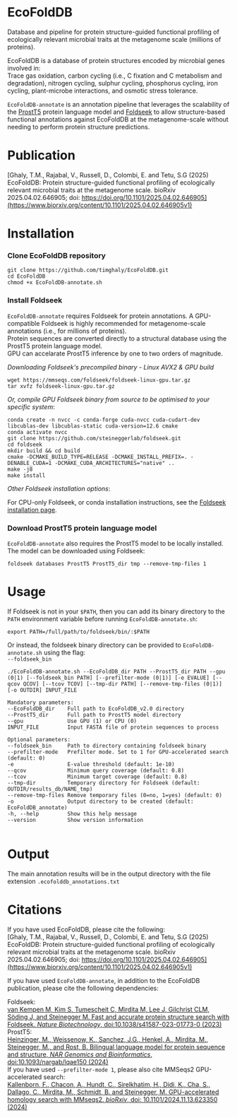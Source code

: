 # EcoFoldDB
Database and pipeline for protein structure-guided functional profiling of ecologically relevant microbial traits at the metagenome scale (millions of proteins).

EcoFoldDB is a database of protein structures encoded by microbial genes involved in:  
Trace gas oxidation, carbon cycling (i.e., C fixation and C metabolism and degradation), nitrogen cycling, sulphur cycling, phosphorus cycling, iron cycling, plant-microbe interactions, and osmotic stress tolerance.

`EcoFoldDB-annotate` is an annotation pipeline that leverages the scalability of the [ProstT5](https://doi.org/10.1093/nargab/lqae150) protein language model and [Foldseek](https://doi.org/10.1038/s41587-023-01773-0) to allow structure-based functional annotations against EcoFoldDB at the metagenome-scale without needing to perform protein structure predictions.

# Publication
[Ghaly, T.M., Rajabal, V., Russell, D., Colombi, E. and Tetu, S.G (2025) EcoFoldDB: Protein structure-guided functional profiling of ecologically relevant microbial traits at the metagenome scale. bioRxiv 2025.04.02.646905; doi: https://doi.org/10.1101/2025.04.02.646905](https://www.biorxiv.org/content/10.1101/2025.04.02.646905v1)


# Installation

### Clone EcoFoldDB repository
```
git clone https://github.com/timghaly/EcoFoldDB.git
cd EcoFoldDB
chmod +x EcoFoldDB-annotate.sh
```
### Install Foldseek
`EcoFoldDB-annotate` requires Foldseek for protein annotations. A GPU-compatible Foldseek is highly recommended for metagenome-scale annotations (i.e., for millions of proteins).  
Protein sequences are converted directly to a structural database using the ProstT5 protein language model.  
GPU can accelarate ProstT5 inference by one to two orders of magnitude. 

*Downloading Foldseek's precompiled binary - Linux AVX2 & GPU build*
```
wget https://mmseqs.com/foldseek/foldseek-linux-gpu.tar.gz
tar xvfz foldseek-linux-gpu.tar.gz
```
*Or, compile GPU Foldseek binary from source to be optimised to your specific system*:

```
conda create -n nvcc -c conda-forge cuda-nvcc cuda-cudart-dev libcublas-dev libcublas-static cuda-version=12.6 cmake
conda activate nvcc
git clone https://github.com/steineggerlab/foldseek.git
cd foldseek
mkdir build && cd build
cmake -DCMAKE_BUILD_TYPE=RELEASE -DCMAKE_INSTALL_PREFIX=. -DENABLE_CUDA=1 -DCMAKE_CUDA_ARCHITECTURES="native" ..
make -j8
make install
```

*Other Foldseek installation options*:  

For CPU-only Foldseek, or conda installation instructions, see the [Foldseek installation page](https://github.com/steineggerlab/foldseek?tab=readme-ov-file#installation).


### Download ProstT5 protein language model

`EcoFoldDB-annotate` also requires the ProstT5 model to be locally installed.  
The model can be downloaded using Foldseek:

```
foldseek databases ProstT5 ProstT5_dir tmp --remove-tmp-files 1
```

# Usage
If Foldseek is not in your `$PATH`, then you can add its binary directory to the `PATH` environment variable before running `EcoFoldDB-annotate.sh`:
```
export PATH=/full/path/to/foldseek/bin/:$PATH
```
Or instead, the foldseek binary directory can be provided to `EcoFoldDB-annotate.sh` using the flag:  
``` --foldseek_bin ```


```
./EcoFoldDB-annotate.sh --EcoFoldDB_dir PATH --ProstT5_dir PATH --gpu (0|1) [--foldseek_bin PATH] [--prefilter-mode (0|1)] [-e EVALUE] [--qcov QCOV] [--tcov TCOV] [--tmp-dir PATH] [--remove-tmp-files (0|1)] [-o OUTDIR] INPUT_FILE

Mandatory parameters:
--EcoFoldDB_dir    Full path to EcoFoldDB_v2.0 directory
--ProstT5_dir      Full path to ProstT5 model directory
--gpu              Use GPU (1) or CPU (0)
INPUT_FILE         Input FASTA file of protein sequences to process

Optional parameters:
--foldseek_bin     Path to directory containing foldseek binary
--prefilter-mode   Prefilter mode. Set to 1 for GPU-accelerated search (default: 0)
-e                 E-value threshold (default: 1e-10)
--qcov             Minimum query coverage (default: 0.8)
--tcov             Minimum target coverage (default: 0.8)
--tmp-dir          Temporary directory for Foldseek (default: OUTDIR/results_db/NAME_tmp)
--remove-tmp-files Remove temporary files (0=no, 1=yes) (default: 0)
-o                 Output directory to be created (default: EcoFoldDB_annotate)
-h, --help         Show this help message
--version          Show version information


```
# Output
The main annotation results will be in the output directory with the file extension `.ecofolddb_annotations.txt`

# Citations
If you have used EcoFoldDB, please cite the following:  
[Ghaly, T.M., Rajabal, V., Russell, D., Colombi, E. and Tetu, S.G (2025) EcoFoldDB: Protein structure-guided functional profiling of ecologically relevant microbial traits at the metagenome scale. bioRxiv 2025.04.02.646905; doi: https://doi.org/10.1101/2025.04.02.646905](https://www.biorxiv.org/content/10.1101/2025.04.02.646905v1)



If you have used `EcoFoldDB-annotate`, in addition to the EcoFoldDB publication, please cite the following dependencies:

Foldseek:  
[van Kempen M, Kim S, Tumescheit C, Mirdita M, Lee J, Gilchrist CLM, Söding J, and Steinegger M. Fast and accurate protein structure search with Foldseek. *Nature Biotechnology*, doi:10.1038/s41587-023-01773-0 (2023)](https://doi.org/10.1038/s41587-023-01773-0)  
ProstT5:  
[Heinzinger, M., Weissenow, K., Sanchez, J.G., Henkel, A., Mirdita, M., Steinegger, M., and Rost, B. Bilingual language model for protein sequence and structure, *NAR Genomics and Bioinformatics*, doi:10.1093/nargab/lqae150 (2024)](https://doi.org/10.1093/nargab/lqae150)  
If you have used `--prefilter-mode 1`, please also cite MMSeqs2 GPU-accelerated search:  
[Kallenborn, F., Chacon, A., Hundt, C., Sirelkhatim, H., Didi, K., Cha, S., Dallago, C., Mirdita, M., Schmidt, B. and Steinegger, M. GPU-accelerated homology search with MMseqs2. *bioRxiv*, doi: 10.1101/2024.11.13.623350 (2024)](https://doi.org/10.1101/2024.11.13.623350)

